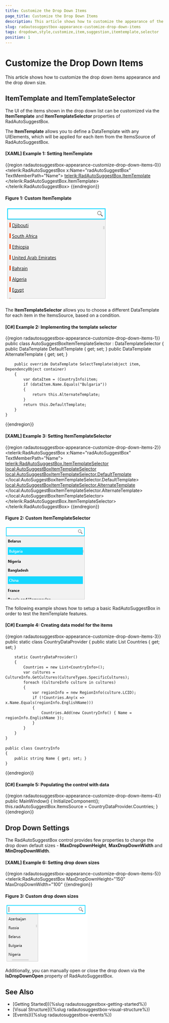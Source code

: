 ```yaml
---
title: Customize the Drop Down Items
page_title: Customize the Drop Down Items
description: This article shows how to customize the appearance of the drop down and the items of RadAutoSuggestBox.
slug: radautosuggestbox-appearance-customize-drop-down-items
tags: dropdown,style,customize,item,suggestion,itemtemplate,selector
position: 1
---
```


# Customize the Drop Down Items

This article shows how to customize the drop down items appearance and the drop down size.

## ItemTemplate and ItemTemplateSelector

The UI of the items shown in the drop down list can be customized via the __ItemTemplate__ and __ItemTemplateSelector__ properties of RadAutoSuggestBox.

The __ItemTemplate__ allows you to define a DataTemplate with any UIElements, which will be applied for each item from the ItemsSource of RadAutoSuggestBox.

#### __[XAML] Example 1: Setting ItemTemplate__
{{region radautosuggestbox-appearance-customize-drop-down-items-0}}
	<telerik:RadAutoSuggestBox x:Name="radAutoSuggestBox"
							   TextMemberPath="Name">
		<telerik:RadAutoSuggestBox.ItemTemplate>
			<DataTemplate>
				<StackPanel Orientation="Horizontal">
					<Rectangle Fill="OrangeRed" Width="3" Height="12"/>
					<TextBlock Text="{Binding Name}" Margin="3 0 0 0" TextDecorations="Underline" />
				</StackPanel>
			</DataTemplate>
		</telerik:RadAutoSuggestBox.ItemTemplate>
	</telerik:RadAutoSuggestBox>
{{endregion}}

#### Figure 1: Custom ItemTemplate
![WPF RadAutoSuggestBox Custom ItemTemplate](images/radautosuggestbox-appearance-customize-drop-down-items-0.png)

The __ItemTemplateSelector__ allows you to choose a different DataTemplate for each item in the ItemsSource, based on a condition. 

#### __[C#] Example 2: Implementing the template selector__
{{region radautosuggestbox-appearance-customize-drop-down-items-1}}
	public class AutoSuggestBoxItemTemplateSelector : DataTemplateSelector
    {
        public DataTemplate DefaultTemplate { get; set; }
        public DataTemplate AlternateTemplate { get; set; }
		
        public override DataTemplate SelectTemplate(object item, DependencyObject container)
        {
            var dataItem = (CountryInfo)item;
            if (dataItem.Name.Equals("Bulgaria"))
            {
                return this.AlternateTemplate;
            }
            return this.DefaultTemplate;
        }
    }
{{endregion}}

#### __[XAML] Example 3: Setting ItemTemplateSelector__
{{region radautosuggestbox-appearance-customize-drop-down-items-2}}
	<telerik:RadAutoSuggestBox x:Name="radAutoSuggestBox" TextMemberPath="Name">
		<telerik:RadAutoSuggestBox.ItemTemplateSelector>
			<local:AutoSuggestBoxItemTemplateSelector>
				<local:AutoSuggestBoxItemTemplateSelector.DefaultTemplate>
					<DataTemplate>                            
						<TextBlock Text="{Binding Name}" FontWeight="Bold" />
					</DataTemplate>
				</local:AutoSuggestBoxItemTemplateSelector.DefaultTemplate>
				<local:AutoSuggestBoxItemTemplateSelector.AlternateTemplate>
					<DataTemplate>
						<Border Background="#15D7FF" Padding="4">
							<TextBlock Text="{Binding Name}" Foreground="White" />
						</Border>
					</DataTemplate>
				</local:AutoSuggestBoxItemTemplateSelector.AlternateTemplate>
			</local:AutoSuggestBoxItemTemplateSelector>		   
		</telerik:RadAutoSuggestBox.ItemTemplateSelector>
	</telerik:RadAutoSuggestBox>
{{endregion}}

#### Figure 2: Custom ItemTemplateSelector
![WPF RadAutoSuggestBox Custom ItemTemplateSelector](images/radautosuggestbox-appearance-customize-drop-down-items-1.png)

The following example shows how to setup a basic RadAutoSuggestBox in order to test the ItemTemplate features.

#### __[C#] Example 4: Creating data model for the items__
{{region radautosuggestbox-appearance-customize-drop-down-items-3}}
	public static class CountryDataProvider
    {
        public static List<CountryInfo> Countries { get; set; }

        static CountryDataProvider()
        {
            Countries = new List<CountryInfo>();
            var cultures = CultureInfo.GetCultures(CultureTypes.SpecificCultures);
            foreach (CultureInfo culture in cultures)
            {
                var regionInfo = new RegionInfo(culture.LCID);
                if (!Countries.Any(x => x.Name.Equals(regionInfo.EnglishName)))
                {
                    Countries.Add(new CountryInfo() { Name = regionInfo.EnglishName });
                }
            }
        }
    }

    public class CountryInfo
    {
        public string Name { get; set; }
    }
{{endregion}}

#### __[C#] Example 5: Populating the control with data__
{{region radautosuggestbox-appearance-customize-drop-down-items-4}}
	public MainWindow()
	{
		InitializeComponent();
		this.radAutoSuggestBox.ItemsSource = CountryDataProvider.Countries;
	}
{{endregion}}

## Drop Down Settings

The RadAutoSuggestBox control provides few properties to change the drop down default sizes - __MaxDropDownHeight__, __MaxDropDownWidth__ and __MinDropDownWidth__.

#### __[XAML] Example 6: Setting drop down sizes__
{{region radautosuggestbox-appearance-customize-drop-down-items-5}}
	<telerik:RadAutoSuggestBox MaxDropDownHeight="150" MaxDropDownWidth="100"
{{endregion}}

#### Figure 3: Custom drop down sizes
![WPF RadAutoSuggestBox Custom drop down sizes](images/radautosuggestbox-appearance-customize-drop-down-items-2.png)

Additionally, you can manually open or close the drop down via the __IsDropDownOpen__ property of RadAutoSuggestBox.

## See Also  
 * [Getting Started]({%slug radautosuggestbox-getting-started%}) 
 * [Visual Structure]({%slug radautosuggestbox-visual-structure%})
 * [Events]({%slug radautosuggestbox-events%})
